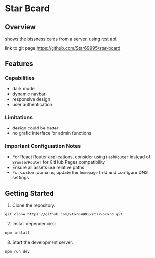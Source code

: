 # Star Bcard

## Overview
shows the bissness cards from a server. using rest api.

link to git page
https://github.com/Star69995/star-bcard


## Features

### Capabilities
- dark mode
- dynamic navbar
- responsive design
- user authentication


### Limitations
- design could be better
- no grafic interface for admin functions




### Important Configuration Notes

- For React Router applications, consider using `HashRouter` instead of `BrowserRouter` for GitHub Pages compatibility
- Ensure all assets use relative paths
- For custom domains, update the `homepage` field and configure DNS settings

## Getting Started

1. Clone the repository:
```bash
git clone https://github.com/Star69995/star-bcard.git
```

2. Install dependencies:
```bash
npm install
```

3. Start the development server:
```bash
npm run dev
```
